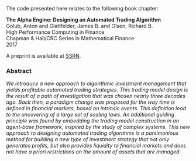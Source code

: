 The code presented here relates to the following book chapter: 

**The Alpha Engine: Designing an Automated Trading Algorithm**  
Golub, Anton and Glattfelder, James B. and Olsen, Richard B.  
High Performance Computing in Finance  
Chapman & Hall/CRC Series in Mathematical Finance  
2017  

A preprint is available at [SSRN](https://papers.ssrn.com/sol3/papers.cfm?abstract_id=2951348).

### Abstract

*We introduce a new approach to algorithmic investment management that yields profitable automated trading strategies. 
This trading model design is the result of a path of investigation that was chosen nearly three decades ago. Back then, 
a paradigm change was proposed for the way time is defined in financial markets, based on intrinsic events. 
This definition lead to the uncovering of a large set of scaling laws. An additional guiding principle was 
found by embedding the trading model construction in an agent-base framework, inspired by the study of complex 
systems. This new approach to designing automated trading algorithms is a parsimonious method for building a new 
type of investment strategy that not only generates profits, but also provides liquidity to financial markets and 
does not have a priori restrictions on the amount of assets that are managed.*
